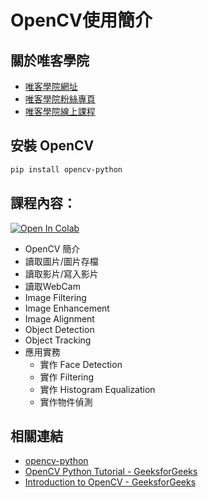 # OpenCV使用簡介

## 關於唯客學院

* [唯客學院網址](https://www.vcdemy.com)
* [唯客學院粉絲專頁](https://www.facebook.com/vcdemy/)
* [唯客學院線上課程](https://vcdemy.teachable.com)

## 安裝 OpenCV

```bash
pip install opencv-python
```
## 課程內容：

[![Open In Colab](https://colab.research.google.com/assets/colab-badge.svg)](https://colab.research.google.com/github/victorgau/khpy_opencv_intro/)

* OpenCV 簡介
* 讀取圖片/圖片存檔
* 讀取影片/寫入影片
* 讀取WebCam
* Image Filtering
* Image Enhancement
* Image Alignment
* Object Detection
* Object Tracking
* 應用實務
  * 實作 Face Detection
  * 實作 Filtering
  * 實作 Histogram Equalization
  * 實作物件偵測

## 相關連結

* [opencv-python](https://github.com/opencv/opencv-python)
* [OpenCV Python Tutorial - GeeksforGeeks](https://www.geeksforgeeks.org/opencv-python-tutorial/)
* [Introduction to OpenCV - GeeksforGeeks](https://www.geeksforgeeks.org/introduction-to-opencv/)
